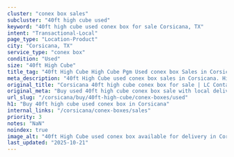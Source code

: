 ```yaml
---
cluster: "conex box sales"
subcluster: "40ft high cube used"
keyword: "40ft high cube used conex box for sale Corsicana, TX"
intent: "Transactional-Local"
page_type: "Location-Product"
city: "Corsicana, TX"
service_type: "conex box"
condition: "Used"
size: "40ft High Cube"
title_tag: "40ft High Cube High Cube Pgm Used conex box Sales in Corsicana | LC Container"
meta_description: "40ft High Cube used conex box sales in Corsicana. High cube containers with extra height. Fast delivery, competitive pricing. Serving conex boxes area. Quote ID: ENA. Call (214) 524-4168 for your free quote today."
original_title: "Corsicana 40ft high cube conex box for sale | LC Container"
original_meta: "Buy used 40ft high cube conex box sale with local delivery in Corsicana, TX. LC Container — local Since 2003. Request a fast quote today."
url_slug: "/corsicana/buy/40ft-high-cube/conex-boxes/used"
h1: "Buy 40ft high cube used conex box in Corsicana"
internal_links: "/corsicana/conex-boxes/sales"
priority: 3
notes: "NaN"
noindex: true
image_alt: "40ft High Cube used conex box available for delivery in Corsicana"
last_updated: "2025-10-21"
---
```


<!-- TODO: Add unique city/inventory copy, images, and internal links here. -->
